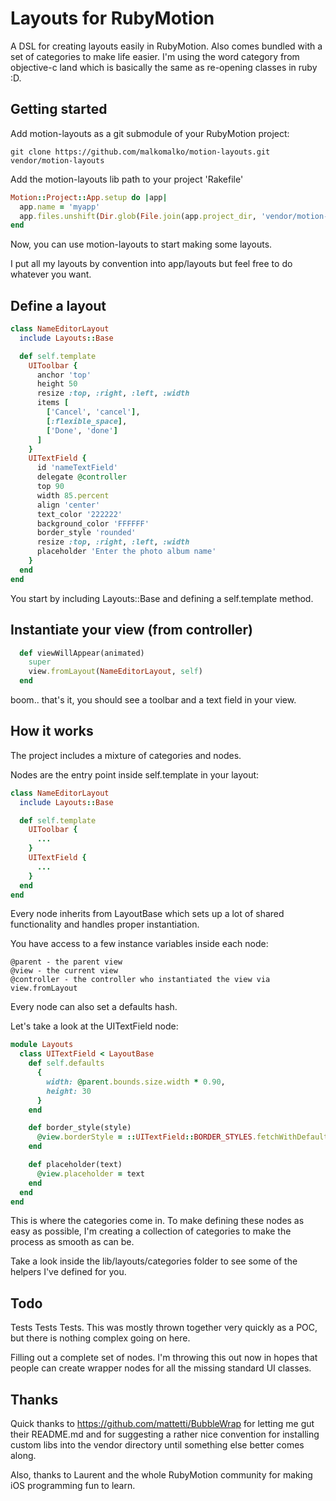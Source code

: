 # Layouts for RubyMotion

A DSL for creating layouts easily in RubyMotion.  Also comes bundled with a
set of categories to make life easier.  I'm using the word category from
objective-c land which is basically the same as re-opening classes in ruby :D.

## Getting started

Add motion-layouts as a git submodule of your RubyMotion project:

    git clone https://github.com/malkomalko/motion-layouts.git vendor/motion-layouts

Add the motion-layouts lib path to your project 'Rakefile'

```ruby
Motion::Project::App.setup do |app|
  app.name = 'myapp'
  app.files.unshift(Dir.glob(File.join(app.project_dir, 'vendor/motion-layouts/lib/**/*.rb')))
end
```

Now, you can use motion-layouts to start making some layouts.

I put all my layouts by convention into app/layouts but feel free to do
whatever you want.

## Define a layout

```ruby
class NameEditorLayout
  include Layouts::Base

  def self.template
    UIToolbar {
      anchor 'top'
      height 50
      resize :top, :right, :left, :width
      items [
        ['Cancel', 'cancel'],
        [:flexible_space],
        ['Done', 'done']
      ]
    }
    UITextField {
      id 'nameTextField'
      delegate @controller
      top 90
      width 85.percent
      align 'center'
      text_color '222222'
      background_color 'FFFFFF'
      border_style 'rounded'
      resize :top, :right, :left, :width
      placeholder 'Enter the photo album name'
    }
  end
end
```

You start by including Layouts::Base and defining a self.template method.

## Instantiate your view (from controller)

```ruby
  def viewWillAppear(animated)
    super
    view.fromLayout(NameEditorLayout, self)
  end
```

boom.. that's it, you should see a toolbar and a text field in your view.

## How it works

The project includes a mixture of categories and nodes.

Nodes are the entry point inside self.template in your layout:

```ruby
class NameEditorLayout
  include Layouts::Base

  def self.template
    UIToolbar {
      ...
    }
    UITextField {
      ...
    }
  end
end
```

Every node inherits from LayoutBase which sets up a lot of shared functionality
and handles proper instantiation.

You have access to a few instance variables inside each node:

```
@parent - the parent view
@view - the current view
@controller - the controller who instantiated the view via view.fromLayout
```

Every node can also set a defaults hash.

Let's take a look at the UITextField node:

```ruby
module Layouts
  class UITextField < LayoutBase
    def self.defaults
      {
        width: @parent.bounds.size.width * 0.90,
        height: 30
      }
    end

    def border_style(style)
      @view.borderStyle = ::UITextField::BORDER_STYLES.fetchWithDefault(style)
    end

    def placeholder(text)
      @view.placeholder = text
    end
  end
end
```

This is where the categories come in.  To make defining these nodes as easy
as possible, I'm creating a collection of categories to make the process
as smooth as can be.

Take a look inside the lib/layouts/categories folder to see some of the
helpers I've defined for you.

## Todo

Tests Tests Tests.  This was mostly thrown together very quickly as a POC,
but there is nothing complex going on here.

Filling out a complete set of nodes.  I'm throwing this out now in hopes that
people can create wrapper nodes for all the missing standard UI classes.

## Thanks

Quick thanks to https://github.com/mattetti/BubbleWrap for letting me gut
their README.md and for suggesting a rather nice convention for installing
custom libs into the vendor directory until something else better comes
along.

Also, thanks to Laurent and the whole RubyMotion community for making iOS
programming fun to learn.
